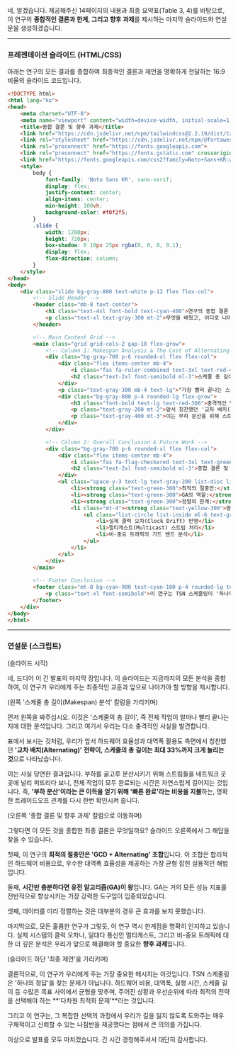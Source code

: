 네, 알겠습니다. 제공해주신 14페이지의 내용과 최종 요약표(Table 3, 4)를 바탕으로, 이 연구의 **종합적인 결론과 한계, 그리고 향후 과제**를 제시하는 마지막 슬라이드와 연설문을 생성하겠습니다.

---

### 프레젠테이션 슬라이드 (HTML/CSS)

아래는 연구의 모든 결과를 종합하여 최종적인 결론과 제언을 명확하게 전달하는 16:9 비율의 슬라이드 코드입니다.

```html
<!DOCTYPE html>
<html lang="ko">
<head>
    <meta charset="UTF-8">
    <meta name="viewport" content="width=device-width, initial-scale=1.0">
    <title>종합 결론 및 향후 과제</title>
    <link href="https://cdn.jsdelivr.net/npm/tailwindcss@2.2.19/dist/tailwind.min.css" rel="stylesheet">
    <link rel="stylesheet" href="https://cdn.jsdelivr.net/npm/@fortawesome/fontawesome-free@6.4.0/css/all.min.css">
    <link rel="preconnect" href="https://fonts.googleapis.com">
    <link rel="preconnect" href="https://fonts.gstatic.com" crossorigin>
    <link href="https://fonts.googleapis.com/css2?family=Noto+Sans+KR:wght@300;400;500;700&display=swap" rel="stylesheet">
    <style>
        body {
            font-family: 'Noto Sans KR', sans-serif;
            display: flex;
            justify-content: center;
            align-items: center;
            min-height: 100vh;
            background-color: #f0f2f5;
        }
        .slide {
            width: 1280px;
            height: 720px;
            box-shadow: 0 10px 25px rgba(0, 0, 0, 0.1);
            display: flex;
            flex-direction: column;
        }
    </style>
</head>
<body>
    <div class="slide bg-gray-800 text-white p-12 flex flex-col">
        <!-- Slide Header -->
        <header class="mb-8 text-center">
            <h1 class="text-4xl font-bold text-cyan-400">연구의 종합 결론 및 향후 과제</h1>
            <p class="text-xl text-gray-300 mt-2">무엇을 배웠고, 어디로 나아가야 하는가?</p>
        </header>

        <!-- Main Content Grid -->
        <main class="grid grid-cols-2 gap-10 flex-grow">
            <!-- Column 1: Makespan Analysis & The Cost of Alternating -->
            <div class="bg-gray-700 p-6 rounded-xl flex flex-col">
                <div class="flex items-center mb-4">
                    <i class="fas fa-ruler-combined text-3xl text-red-400"></i>
                    <h2 class="text-2xl font-semibold ml-3">스케줄 총 길이(Makespan) 분석 (표 3, 4)</h2>
                </div>
                <p class="text-gray-300 mb-4 text-lg">"가장 빨리 끝나는 스케줄은 무엇인가?"</p>
                <div class="bg-gray-800 p-4 rounded-lg flex-grow">
                    <h3 class="font-bold text-lg text-red-300">충격적인 발견: Alternating의 비용</h3>
                    <p class="text-gray-200 mt-2">앞서 칭찬했던 '교차 배치(Alternating)' 전략이 스케줄 총 길이를 <strong class="text-red-300 text-xl">최대 33%까지 증가</strong>시키는 것으로 나타났습니다.</p>
                    <p class="text-gray-400 mt-3">이는 부하 분산을 위해 스트림을 널리 퍼뜨리는 과정에서 발생하는 자연스러운 비용으로, <strong class="font-semibold">'부하 분산'과 '빠른 완료' 사이의 명확한 트레이드오프</strong>를 보여줍니다.</p>
                </div>
            </div>

            <!-- Column 2: Overall Conclusion & Future Work -->
            <div class="bg-gray-700 p-6 rounded-xl flex flex-col">
                <div class="flex items-center mb-4">
                    <i class="fas fa-flag-checkered text-3xl text-green-400"></i>
                    <h2 class="text-2xl font-semibold ml-3">종합 결론 및 향후 과제</h2>
                </div>
                <ul class="space-y-3 text-lg text-gray-200 list-disc list-inside flex-grow">
                    <li><strong class="text-green-300">최적의 절충안:</strong> 하드웨어 비용(GCL)과 대역폭 효율성을 모두 고려할 때, <strong class="font-bold">'GCD + Alternating'</strong> 조합이 가장 실용적인 해법입니다.</li>
                    <li><strong class="text-green-300">GA의 역할:</strong> 실행 시간만 허락된다면, 유전 알고리즘(GA)은 모든 지표를 전반적으로 향상시키는 가장 강력한 도구입니다.</li>
                    <li><strong class="text-green-300">정렬의 한계:</strong> 스트림을 미리 정렬하는 것은 대부분의 경우 큰 이점을 보이지 않았습니다.</li>
                    <li class="mt-4"><strong class="text-yellow-300">향후 과제 (Discussion):</strong>
                        <ul class="list-circle list-inside ml-6 text-gray-400 text-base">
                            <li>실제 클럭 오차(Clock Drift) 반영</li>
                            <li>멀티캐스트(Multicast) 스트림 처리</li>
                            <li>비-중요 트래픽의 가드 밴드 분석</li>
                        </ul>
                    </li>
                </ul>
            </div>
        </main>
        
        <!-- Footer Conclusion -->
        <footer class="mt-8 bg-cyan-900 text-cyan-100 p-4 rounded-lg text-center">
            <p class="text-xl font-semibold">이 연구는 TSN 스케줄링이 '하나의 정답'이 아닌, 목표에 따라 최적의 전략을 선택해야 하는 <strong class="font-bold text-white">'다차원 최적화 문제'</strong>임을 명확히 보여줍니다.</p>
        </footer>
    </div>
</body>
</html>
```

---

### 연설문 (스크립트)

(슬라이드 시작)

네, 드디어 이 긴 발표의 마지막 장입니다. 이 슬라이드는 지금까지의 모든 분석을 종합하여, 이 연구가 우리에게 주는 최종적인 교훈과 앞으로 나아가야 할 방향을 제시합니다.

(왼쪽 '스케줄 총 길이(Makespan) 분석' 칼럼을 가리키며)

먼저 왼쪽을 봐주십시오. 이것은 '스케줄의 총 길이', 즉 전체 작업이 얼마나 빨리 끝나는지에 대한 분석입니다. 그리고 여기서 우리는 다소 충격적인 사실을 발견합니다.

표에서 보시는 것처럼, 우리가 앞서 하드웨어 효율성과 대역폭 활용도 측면에서 칭찬했던 **'교차 배치(Alternating)' 전략이, 스케줄의 총 길이는 최대 33%까지 크게 늘리는 것**으로 나타났습니다.

이는 사실 당연한 결과입니다. 부하를 골고루 분산시키기 위해 스트림들을 네트워크 곳곳에 널리 퍼뜨리다 보니, 전체 작업이 모두 완료되는 시간은 자연스럽게 길어지는 것입니다. 즉, **'부하 분산'이라는 큰 이득을 얻기 위해 '빠른 완료'라는 비용을 지불**하는, 명확한 트레이드오프 관계를 다시 한번 확인시켜 줍니다.

(오른쪽 '종합 결론 및 향후 과제' 칼럼으로 이동하며)

그렇다면 이 모든 것을 종합한 최종 결론은 무엇일까요? 슬라이드 오른쪽에서 그 해답을 찾을 수 있습니다.

첫째, 이 연구의 **최적의 절충안은 'GCD + Alternating' 조합**입니다. 이 조합은 합리적인 하드웨어 비용으로, 우수한 대역폭 효율성을 제공하는 가장 균형 잡힌 실용적인 해법입니다.

둘째, **시간만 충분하다면 유전 알고리즘(GA)이 왕**입니다. GA는 거의 모든 성능 지표를 전반적으로 향상시키는 가장 강력한 도구임이 입증되었습니다.

셋째, 데이터를 미리 정렬하는 것은 대부분의 경우 큰 효과를 보지 못했습니다.

마지막으로, 모든 훌륭한 연구가 그렇듯, 이 연구 역시 한계점을 명확히 인지하고 있습니다. 실제 시스템의 클럭 오차나, 일대다 통신인 멀티캐스트, 그리고 비-중요 트래픽에 대한 더 깊은 분석은 우리가 앞으로 해결해야 할 중요한 **향후 과제**입니다.

(슬라이드 하단 '최종 제언'을 가리키며)

결론적으로, 이 연구가 우리에게 주는 가장 중요한 메시지는 이것입니다.
TSN 스케줄링은 '하나의 정답'을 찾는 문제가 아닙니다. 하드웨어 비용, 대역폭, 실행 시간, 스케줄 길이 등 수많은 목표 사이에서 균형을 맞추며, 주어진 상황과 우선순위에 따라 최적의 전략을 선택해야 하는 **'다차원 최적화 문제'**라는 것입니다.

그리고 이 연구는, 그 복잡한 선택의 과정에서 우리가 길을 잃지 않도록 도와주는 매우 구체적이고 신뢰할 수 있는 나침반을 제공했다는 점에서 큰 의의를 가집니다.

이상으로 발표를 모두 마치겠습니다. 긴 시간 경청해주셔서 대단히 감사합니다.
